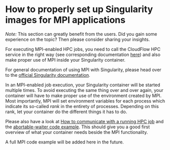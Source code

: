 # How to properly set up Singularity images for MPI applications
_Note:_ This section can greatly benefit from the users. Did you gain some
experience on the topic? Then please consider sharing your insights.

For executing MPI-enabled HPC jobs, you need to call the CloudFlow HPC service
in the right way (see corresponding documentation
[here](../workflow_creation/HPC_service.md)) and also make proper use of MPI
inside your Singularity container.

For general documentation of using MPI with Singularity, please head over to the
[official Singularity documentation](http://singularity.lbl.gov/docs-hpc).

In an MPI-enabled job execution, your Singularity container will be started
multiple times. To avoid executing the same thing over and over again, your
container will have to make proper use of the environment created by MPI. 
Most importantly, MPI will set environment variables for each process which 
indicate its so-called _rank_ in the entirety of processes. Depending on this
rank, let your container do the different things it has to do.

Please also have a look at [How to communicate with a running HPC
job](./advanced_hpc_notifications.md) and the [abortable-waiter code
example](../code_examples/Singularity/abortable_waiter). This should give you a
good first overview of what your container needs beside the MPI functionality.

A full MPI code example will be added here in the future.